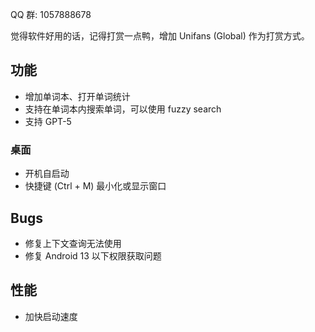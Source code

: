 QQ 群: 1057888678

觉得软件好用的话，记得打赏一点鸭，增加 Unifans (Global) 作为打赏方式。

## 功能

* 增加单词本、打开单词统计
* 支持在单词本内搜索单词，可以使用 fuzzy search
* 支持 GPT-5

### 桌面

* 开机自启动
* 快捷键 (Ctrl + M) 最小化或显示窗口

## Bugs

* 修复上下文查询无法使用
* 修复 Android 13 以下权限获取问题

## 性能

* 加快启动速度